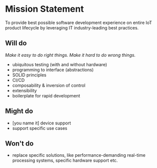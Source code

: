 # Mission Statement
To provide best possible software development experience on entire IoT product lifecycle by leveraging IT industry-leading best practices.
## Will do
_Make it easy to do right things. Make it hard to do wrong things._
- ubiquitous testing (with and without hardware)
- programming to interface (abstractions)
- SOLID principles
- CI/CD
- composability & inversion of control
- extensibility
- boilerplate for rapid development
## Might do
- [you name it] device support
- support specific use cases
## Won't do
- replace specific solutions, like performance-demanding real-time processing systems, specific hardware support etc.
